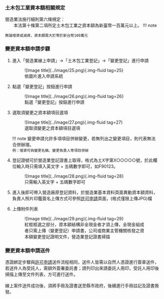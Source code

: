 ### 土木包工業資本額相關規定
營造業法施行細則第六條規定：<br>
&emsp;&emsp;本法第十條第二項所定土木包工業之資本額為新臺幣一百萬元以上。
!!! note

    無論增資或減資，資本額需大於等於新台幣100萬元

### 變更資本額申請步驟
1. 進入「營造業線上申請」→「土木包工業登記」→「變更登記」進行申請
    <figure markdown="span">
    ![Image title](../image/25.png){.img-fluid tag=25}
    <figcaption>依圖片進入申請系統</figcaption>
    </figure>

2. 點選「變更登記」按鈕進行申請
    <figure markdown="span">
    ![Image title](../image/26.png){.img-fluid tag=26}
    <figcaption>點選「變更登記」按鈕進行申請</figcaption>
    </figure>

3. 選取須變更之資本額項目選項
    <figure markdown="span">
    ![Image title](../image/27.png){.img-fluid tag=27}
    <figcaption>選取須變更之資本額項目選項</figcaption>
    </figure>

    !!! note 
        變更申請允許多項項目併辦變更，若無列出之變更項目，則代表無法合併辦理。<br>
        `例：增資可與變更名稱、變更負責人等項目併辦`

4. 登記證號可於營造業登記證書上取得，格式為土X字第X○○○○○號，於此欄位輸入時只需填入英文字 + 五碼數字即可，如F90123。
    <figure markdown="span">
    ![Image title](../image/28.png){.img-fluid tag=28}
    <figcaption>只需輸入英文字 + 五碼數字即可</figcaption>
    </figure>

5. 進入後即可帶入營造廠原登記資料，於營造業基本資料頁面異動資本額資料，負責人照片印鑑簽名上傳方式可參照[許可申請](Contractors_Registration.md)頁面，(格式僅限上傳JPG)檔

6. 上傳附件列表
    <figure markdown="span">
    ![Image title](../image/29.png){.img-fluid tag=29}
    <figcaption>紅框框選之部分，資本額結構非全現金者才須上傳，全現金組成者只需上傳（變更登記）申請書，公司或商業主管機關核發之資本額變更登記證明文件，營造業登記證書掃描</figcaption>
    </figure>

### 變更資本額申請送件
憑證綁定步驟與[許可申請](Contractors_Registration.md)送件流程相同，送件人皆需以自然人憑證進行簽章送件，若送件人為受託人，需額外簽署委託書；請列印出來請委託人用印，受託人用印後掃描上傳至文件列表，方可進行送件。<br>
<br>
線上案件送件成功後，須將手冊及證書送至縣市政府，後續進行手冊註記及證書換發。    